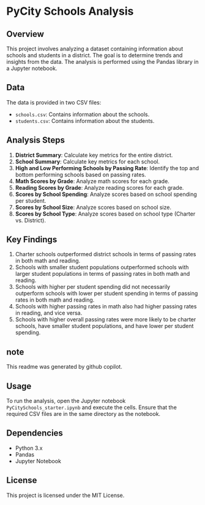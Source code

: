 # PyCity Schools Analysis

## Overview

This project involves analyzing a dataset containing information about schools and students in a district. The goal is to determine trends and insights from the data. The analysis is performed using the Pandas library in a Jupyter notebook.

## Data

The data is provided in two CSV files:

- `schools.csv`: Contains information about the schools.
- `students.csv`: Contains information about the students.

## Analysis Steps

1. **District Summary**: Calculate key metrics for the entire district.
2. **School Summary**: Calculate key metrics for each school.
3. **High and Low Performing Schools by Passing Rate**: Identify the top and bottom performing schools based on passing rates.
4. **Math Scores by Grade**: Analyze math scores for each grade.
5. **Reading Scores by Grade**: Analyze reading scores for each grade.
6. **Scores by School Spending**: Analyze scores based on school spending per student.
7. **Scores by School Size**: Analyze scores based on school size.
8. **Scores by School Type**: Analyze scores based on school type (Charter vs. District).

## Key Findings

1. Charter schools outperformed district schools in terms of passing rates in both math and reading.
2. Schools with smaller student populations outperformed schools with larger student populations in terms of passing rates in both math and reading.
3. Schools with higher per student spending did not necessarily outperform schools with lower per student spending in terms of passing rates in both math and reading.
4. Schools with higher passing rates in math also had higher passing rates in reading, and vice versa.
5. Schools with higher overall passing rates were more likely to be charter schools, have smaller student populations, and have lower per student spending.

## note

This readme was generated by github copilot.

## Usage

To run the analysis, open the Jupyter notebook `PyCitySchools_starter.ipynb` and execute the cells. Ensure that the required CSV files are in the same directory as the notebook.

## Dependencies

- Python 3.x
- Pandas
- Jupyter Notebook

## License

This project is licensed under the MIT License.
